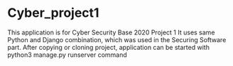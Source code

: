 # Cyber_project1

This application is for Cyber Security Base 2020 Project 1
It uses same Python and Django combination, which was used in the Securing Software part.
After copying or cloning project, application can be started with python3 manage.py runserver command
